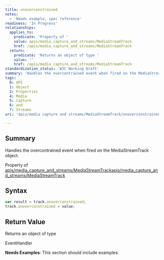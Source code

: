 ```yaml
---
title: onoverconstrained
notes:
  - 'Needs example, spec reference'
readiness: 'In Progress'
relationships:
  applies_to:
    predicate: 'Property of '
    value: apis/media_capture_and_streams/MediaStreamTrack
    href: /apis/media_capture_and_streams/MediaStreamTrack
  return:
    predicate: 'Returns an object of type '
    value: ''
    href: /apis/media_capture_and_streams/MediaStreamTrack
standardization_status: 'W3C Working Draft'
summary: 'Handles the overcontrained event when fired on the MediaStreamTrack object.'
tags:
  0: API
  1: Object
  2: Properties
  4: Media
  5: Capture
  6: and
  7: Streams
uri: 'apis/media capture and streams/MediaStreamTrack/onoverconstrained'

---
```

## <span>Summary</span>

Handles the overcontrained event when fired on the MediaStreamTrack object.

Property of [apis/media\_capture\_and\_streams/MediaStreamTrack](/apis/media_capture_and_streams/MediaStreamTrack)[apis/media\_capture\_and\_streams/MediaStreamTrack](/apis/media_capture_and_streams/MediaStreamTrack)

## <span>Syntax</span>

``` js
var result = track.onoverconstrained;
track.onoverconstrained = value;
```

## <span>Return Value</span>

Returns an object of type<span></span>

EventHandler

**Needs Examples**: This section should include examples.


